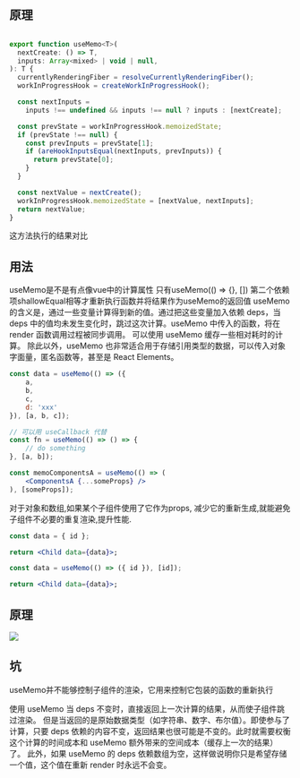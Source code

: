 

## 原理

```js

export function useMemo<T>(
  nextCreate: () => T,
  inputs: Array<mixed> | void | null,
): T {
  currentlyRenderingFiber = resolveCurrentlyRenderingFiber();
  workInProgressHook = createWorkInProgressHook();

  const nextInputs =
    inputs !== undefined && inputs !== null ? inputs : [nextCreate];

  const prevState = workInProgressHook.memoizedState;
  if (prevState !== null) {
    const prevInputs = prevState[1];
    if (areHookInputsEqual(nextInputs, prevInputs)) {
      return prevState[0];
    }
  }

  const nextValue = nextCreate();
  workInProgressHook.memoizedState = [nextValue, nextInputs];
  return nextValue;
}


```

这方法执行的结果对比

## 用法
useMemo是不是有点像vue中的计算属性 只有useMemo(() => {}, []) 第二个依赖项shallowEqual相等才重新执行函数并将结果作为useMemo的返回值
useMemo 的含义是，通过一些变量计算得到新的值。通过把这些变量加入依赖 deps，当 deps 中的值均未发生变化时，跳过这次计算。useMemo 中传入的函数，将在 render 函数调用过程被同步调用。
可以使用 useMemo 缓存一些相对耗时的计算。
除此以外，useMemo 也非常适合用于存储引用类型的数据，可以传入对象字面量，匿名函数等，甚至是 React Elements。

```jsx
const data = useMemo(() => ({
    a,
    b,
    c,
    d: 'xxx'
}), [a, b, c]);

// 可以用 useCallback 代替
const fn = useMemo(() => () => {
    // do something
}, [a, b]);

const memoComponentsA = useMemo(() => (
    <ComponentsA {...someProps} />
), [someProps]);


```

对于对象和数组,如果某个子组件使用了它作为props, 减少它的重新生成,就能避免子组件不必要的重复渲染,提升性能.

```jsx
const data = { id };

return <Child data={data}>;
```

```jsx
const data = useMemo(() => ({ id }), [id]);

return <Child data={data}>;
```

## 原理

![](https://tva1.sinaimg.cn/large/007S8ZIlly1gdz42f4l0sj30h20b4dg3.jpg)

## 坑
useMemo并不能够控制子组件的渲染，它用来控制它包装的函数的重新执行

使用 useMemo 当 deps 不变时，直接返回上一次计算的结果，从而使子组件跳过渲染。
但是当返回的是原始数据类型（如字符串、数字、布尔值）。即使参与了计算，只要 deps 依赖的内容不变，返回结果也很可能是不变的。此时就需要权衡这个计算的时间成本和 useMemo 额外带来的空间成本（缓存上一次的结果）了。
此外，如果 useMemo 的 deps 依赖数组为空，这样做说明你只是希望存储一个值，这个值在重新 render 时永远不会变。

